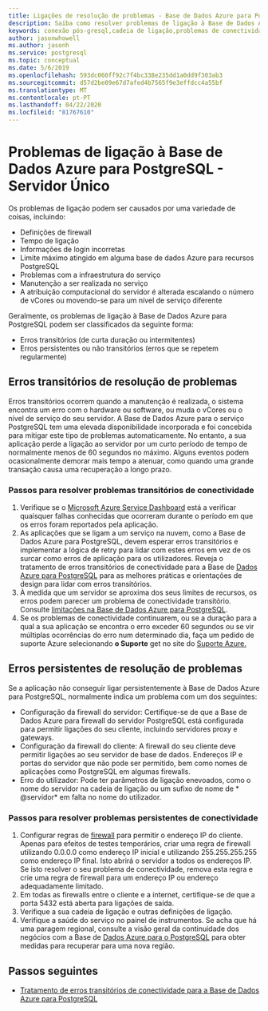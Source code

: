 ```yaml
---
title: Ligações de resolução de problemas - Base de Dados Azure para PostgreSQL - Servidor Único
description: Saiba como resolver problemas de ligação à Base de Dados Azure para PostgreSQL - Servidor Único.
keywords: conexão pós-gresql,cadeia de ligação,problemas de conectividade,erro transitório,erro de ligação
author: jasonwhowell
ms.author: jasonh
ms.service: postgresql
ms.topic: conceptual
ms.date: 5/6/2019
ms.openlocfilehash: 593dc060ff92c7f4bc338e235dd1a0dd9f303ab3
ms.sourcegitcommit: d57d2be09e67d7afed4b7565f9e3effdcc4a55bf
ms.translationtype: MT
ms.contentlocale: pt-PT
ms.lasthandoff: 04/22/2020
ms.locfileid: "81767610"
---
```

# <a name="troubleshoot-connection-issues-to-azure-database-for-postgresql---single-server"></a>Problemas de ligação à Base de Dados Azure para PostgreSQL - Servidor Único

Os problemas de ligação podem ser causados por uma variedade de coisas, incluindo:

* Definições de firewall
* Tempo de ligação
* Informações de login incorretas
* Limite máximo atingido em alguma base de dados Azure para recursos PostgreSQL
* Problemas com a infraestrutura do serviço
* Manutenção a ser realizada no serviço
* A atribuição computacional do servidor é alterada escalando o número de vCores ou movendo-se para um nível de serviço diferente

Geralmente, os problemas de ligação à Base de Dados Azure para PostgreSQL podem ser classificados da seguinte forma:

* Erros transitórios (de curta duração ou intermitentes)
* Erros persistentes ou não transitórios (erros que se repetem regularmente)

## <a name="troubleshoot-transient-errors"></a>Erros transitórios de resolução de problemas

Erros transitórios ocorrem quando a manutenção é realizada, o sistema encontra um erro com o hardware ou software, ou muda o vCores ou o nível de serviço do seu servidor. A Base de Dados Azure para o serviço PostgreSQL tem uma elevada disponibilidade incorporada e foi concebida para mitigar este tipo de problemas automaticamente. No entanto, a sua aplicação perde a ligação ao servidor por um curto período de tempo de normalmente menos de 60 segundos no máximo. Alguns eventos podem ocasionalmente demorar mais tempo a atenuar, como quando uma grande transação causa uma recuperação a longo prazo.

### <a name="steps-to-resolve-transient-connectivity-issues"></a>Passos para resolver problemas transitórios de conectividade

1. Verifique se o [Microsoft Azure Service Dashboard](https://azure.microsoft.com/status) está a verificar quaisquer falhas conhecidas que ocorreram durante o período em que os erros foram reportados pela aplicação.
2. As aplicações que se ligam a um serviço na nuvem, como a Base de Dados Azure para PostgreSQL, devem esperar erros transitórios e implementar a lógica de retry para lidar com estes erros em vez de os surcar como erros de aplicação para os utilizadores. Reveja o tratamento de erros transitórios de conectividade para a Base de [Dados Azure para PostgreSQL](concepts-connectivity.md) para as melhores práticas e orientações de design para lidar com erros transitórios.
3. À medida que um servidor se aproxima dos seus limites de recursos, os erros podem parecer um problema de conectividade transitório. Consulte [limitações na Base de Dados Azure para PostgreSQL](concepts-limits.md).
4. Se os problemas de conectividade continuarem, ou se a duração para a qual a sua aplicação se encontra o erro exceder 60 segundos ou se vir múltiplas ocorrências do erro num determinado dia, faça um pedido de suporte Azure selecionando **o Suporte** get no site do [Suporte Azure.](https://azure.microsoft.com/support/options)

## <a name="troubleshoot-persistent-errors"></a>Erros persistentes de resolução de problemas

Se a aplicação não conseguir ligar persistentemente à Base de Dados Azure para PostgreSQL, normalmente indica um problema com um dos seguintes:

* Configuração da firewall do servidor: Certifique-se de que a Base de Dados Azure para firewall do servidor PostgreSQL está configurada para permitir ligações do seu cliente, incluindo servidores proxy e gateways.
* Configuração da firewall do cliente: A firewall do seu cliente deve permitir ligações ao seu servidor de base de dados. Endereços IP e portas do servidor que não pode ser permitido, bem como nomes de aplicações como PostgreSQL em algumas firewalls.
* Erro do utilizador: Pode ter parâmetros de ligação enevoados, como o nome do servidor na cadeia de ligação ou um sufixo de nome de * \@servidor* em falta no nome do utilizador.

### <a name="steps-to-resolve-persistent-connectivity-issues"></a>Passos para resolver problemas persistentes de conectividade

1. Configurar regras de [firewall](howto-manage-firewall-using-portal.md) para permitir o endereço IP do cliente. Apenas para efeitos de testes temporários, criar uma regra de firewall utilizando 0.0.0.0 como endereço IP inicial e utilizando 255.255.255.255 como endereço IP final. Isto abrirá o servidor a todos os endereços IP. Se isto resolver o seu problema de conectividade, remova esta regra e crie uma regra de firewall para um endereço IP ou endereço adequadamente limitado.
2. Em todas as firewalls entre o cliente e a internet, certifique-se de que a porta 5432 está aberta para ligações de saída.
3. Verifique a sua cadeia de ligação e outras definições de ligação.
4. Verifique a saúde do serviço no painel de instrumentos. Se acha que há uma paragem regional, consulte a visão geral da continuidade dos negócios com a Base de [Dados Azure para o PostgreSQL](concepts-business-continuity.md) para obter medidas para recuperar para uma nova região.

## <a name="next-steps"></a>Passos seguintes

* [Tratamento de erros transitórios de conectividade para a Base de Dados Azure para PostgreSQL](concepts-connectivity.md)
